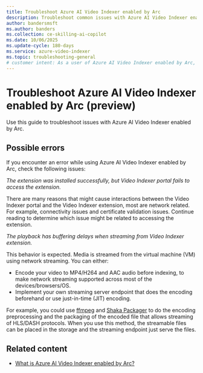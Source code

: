 ```yaml
---
title: Troubleshoot Azure AI Video Indexer enabled by Arc
description: Troubleshoot common issues with Azure AI Video Indexer enabled by Arc, including connectivity, streaming, and encoding problems.
author: bandersmsft
ms.author: banders
ms.collection: ce-skilling-ai-copilot
ms.date: 10/06/2025
ms.update-cycle: 180-days
ms.service: azure-video-indexer
ms.topic: troubleshooting-general
# customer intent: As a user of Azure AI Video Indexer enabled by Arc, I want to troubleshoot common issues related to connectivity, streaming, and encoding so that I can resolve them quickly.
---
```


# Troubleshoot Azure AI Video Indexer enabled by Arc (preview)

Use this guide to troubleshoot issues with Azure AI Video Indexer enabled by Arc.

## Possible errors

If you encounter an error while using Azure AI Video Indexer enabled by Arc, check the following issues:

*The extension was installed successfully, but Video Indexer portal fails to access the extension.*

There are many reasons that might cause interactions between the Video Indexer portal and the Video Indexer extension, most are network related. For example, connectivity issues and certificate validation issues. Continue reading to determine which issue might be related to accessing the extension.

*The playback has buffering delays when streaming from Video Indexer extension.*

This behavior is expected. Media is streamed from the virtual machine (VM) using network streaming. You can either:

- Encode your video to MP4/H264 and AAC audio before indexing, to make network streaming supported across most of the devices/browsers/OS.
- Implement your own streaming server endpoint that does the encoding beforehand or use just-in-time (JIT) encoding.

For example, you could use [ffmpeg](https://ffmpeg.org/) and [Shaka Packager](https://github.com/shaka-project/shaka-packager) to do the encoding preprocessing and the packaging of the encoded file that allows streaming of HLS/DASH protocols. When you use this method, the streamable files can be placed in the storage and the streaming endpoint just serve the files.

## Related content

- [What is Azure AI Video Indexer enabled by Arc?](azure-video-indexer-enabled-by-arc-overview.md)